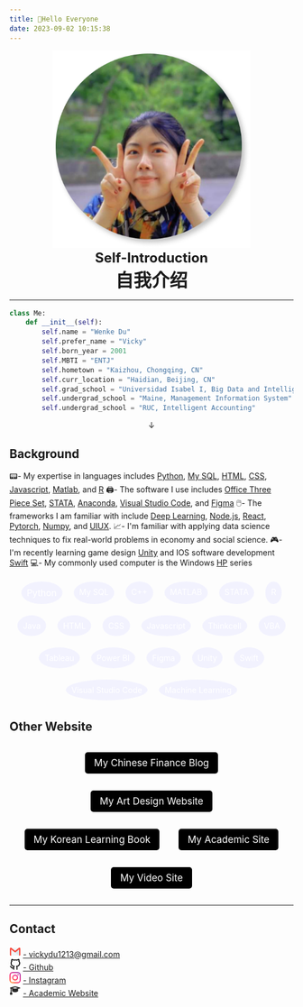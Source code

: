 ```yaml
---
title: 👋Hello Everyone
date: 2023-09-02 10:15:38
---
```

<style>
.shake-image:hover {
  animation: shake 2s; /* 增加动画持续时间 */
  animation-iteration-count: infinite;
}

@keyframes shake {
  0% { transform: translate(2px, 2px) rotate(0deg); }
  10% { transform: translate(-2px, -4px) rotate(-2deg); }
  20% { transform: translate(-4px, 0px) rotate(2deg); }
  30% { transform: translate(4px, 4px) rotate(0deg); }
  40% { transform: translate(2px, -2px) rotate(2deg); }
  50% { transform: translate(-2px, 4px) rotate(-2deg); }
  60% { transform: translate(-4px, 2px) rotate(0deg); }
  70% { transform: translate(4px, 2px) rotate(-2deg); }
  80% { transform: translate(-2px, -2px) rotate(2deg); }
  90% { transform: translate(2px, 4px) rotate(0deg); }
  100% { transform: translate(2px, -4px) rotate(-2deg); }
}
.button-container {
  text-align: center; /* Center aligns the contents */
}

.button {
  background-color: black;
  border: 1px solid transparent;
  text-align: center;
  border-radius: 5px;
  padding: 8px 15px;
  display: inline-block;
  font-size: 17px;
  color: white !important;
  text-decoration: none;
  margin: 15px; /* Increased margin */
}

.button:hover {
        background-color: rgba(0, 100, 200, 0.8);
        color: white;
    }

    .bubble-container {
        display: flex;
        flex-wrap: wrap;
        justify-content: center;
        gap: 10px;
    }
    .bubble {
        display: inline-block;
        padding: 10px;
        margin: 5px;
        border-radius: 50%;
        background-color: rgba(240, 240, 255, 0.8);
        color: white; /* Changed from black to white */
        text-decoration: none;
        font-size: 14px;
        transition: transform 0.3s;
    }
    .bubble:hover {
        transform: scale(1.2);
        animation: shake 1s;
    }
    /* You can add specific styles for each bubble to vary their sizes */
    #python {
        font-size: 16px; /* Larger font size for larger bubble */
    }
</style>
<script>
  document.querySelectorAll('.bubble').forEach(bubble => {
      bubble.addEventListener('mouseenter', () => {
          bubble.classList.add('shake');
      });
      bubble.addEventListener('mouseleave', () => {
          bubble.classList.remove('shake');
      });
  });
</script>

<div align=center>
  <img src="/picture/author.jpg" width = "350" height = "350" class="shake-image"/>  
  <br>
  <strong><font size=5>Self-Introduction</font></strong>
  <br>
  <strong><font size=6>自我介绍</font></strong>
</div>

***
```python
class Me:
    def __init__(self):
        self.name = "Wenke Du"
        self.prefer_name = "Vicky"
        self.born_year = 2001
        self.MBTI = "ENTJ"
        self.hometown = "Kaizhou, Chongqing, CN"
        self.curr_location = "Haidian, Beijing, CN"
        self.grad_school = "Universidad Isabel I, Big Data and Intelligence"
        self.undergrad_school = "Maine, Management Information System"
        self.undergrad_school = "RUC, Intelligent Accounting"
```
<p align="center">&#8595;</p>

## Background
📟- My expertise in languages includes [Python](https://www.w3schools.com/python/), [My SQL](https://www.mysql.com/), [HTML](https://www.w3schools.com/html/), [CSS](https://www.w3schools.com/Css/), [Javascript](https://www.w3schools.com/js/DEFAULT.asp), [Matlab](https://www.mathworks.com/products/matlab.html), and [R](https://www.rstudio.com/categories/rstudio-ide/)
🖨️- The software I use includes [Office Three Piece Set](https://www.office.com/), [STATA](https://www.stata.com/), [Anaconda](https://www.anaconda.com/), [Visual Studio Code](https://code.visualstudio.com/), and [Figma](https://www.figma.com/file/Tdf7OnEMmbOljZPTxINAOB/Social-Media-Ui-KIT?type=design&node-id=14804%3A4364&mode=design&t=q6iCQUZ0eeZdljTU-1)
🖱️- The frameworks I am familiar with include [Deep Learning](https://en.wikipedia.org/wiki/Deep_learning), [Node.js](https://nodejs.org/en), [React](https://react.dev/), [Pytorch](https://pytorch.org/), [Numpy](https://numpy.org/), and [UIUX](https://www.figma.com/file/Tdf7OnEMmbOljZPTxINAOB/Social-Media-Ui-KIT?type=design&node-id=14804%3A4364&mode=design&t=q6iCQUZ0eeZdljTU-1).
📈- I'm familiar with applying data science techniques to fix real-world problems in economy and social science.
🎮- I'm recently learning game design [Unity](https://unity.com/) and IOS software development [Swift](https://en.wikipedia.org/wiki/Swift_(programming_language))
💻- My commonly used computer is the Windows [HP](https://www.hp.com/ca-en/home.html) series


<!DOCTYPE html>
<html>
<head>
    <title>Interactive Bubbles</title>
    <link rel="stylesheet" type="text/css" href="style.css">
</head>
<body>
    <div class="bubble-container">
        <a href="/2023/09/11/Project/Economy/Automation-and-Cryptocurrency/Quantitative-Portfolio-Trading/index.html#python-section" class="bubble" id="python">Python</a>
        <a href="/2023/09/11/Project/Design/System-Design/index.html#my-sql-section" class="bubble" id="my-sql">My SQL</a>        
        <a href="/2023/09/11/Project/Economy/Automation-and-Cryptocurrency/Decentralized-Cryptocurrency-Exchange/index.html#c++-section" class="bubble" id="c++">C++</a>
        <a href="/2023/09/11/Project/Economy/Automation-and-Cryptocurrency/Derivative-Mathematical-Pricing/index.html#matlab-section" class="bubble" id="matlab">MATLAB</a>
        <a href="/2023/09/11/Project/Social-Science/General-Application/index.html#stata-section" class="bubble" id="stata">STATA</a>        
        <a href="/2023/09/11/Project/Social-Science/Machine-Learning/Text-Analysis/index.html#r-section" class="bubble" id="r">R</a>     
        <a href="/2023/09/11/Project/Design/System-Design/index.html#java-section" class="bubble" id="java">Java</a>
        <a href="/2023/09/11/Project/Design/Educational-Game/index.html#html-section" class="bubble" id="html">HTML</a>        
        <a href="/2023/09/11/Project/Design/Art-Design/index.html#css-section" class="bubble" id="css">CSS</a>
        <a href="/2023/09/11/Note/Web-Development/index.html#javascript-section" class="bubble" id="javascript">Javascript</a>
        <a href="/2023/09/11/Project/Economy/Business-Visualization/index.html#thinkcell-section" class="bubble" id="thinkcell">Thinkcell</a>        
        <a href="/2023/09/11/Project/Economy/Automation-and-Cryptocurrency/Quantitative-Portfolio-Trading/index.html#vba-section" class="bubble" id="vba">VBA</a>   
        <a href="/2023/09/11/Project/Economy/Business-Visualization/index.html#tableau-section" class="bubble" id="tableau">Tableau</a>
        <a href="/2023/09/11/Project/Economy/Business-Visualization/index.html#power-bi-section" class="bubble" id="power-bi">Power BI</a>        
        <a href="/2023/09/11/Project/Design/Educational-Game/index.html#figma-section" class="bubble" id="figma">Figma</a>
        <a href="/2023/09/11/Project/Design/Educational-Game/index.html#unity-section" class="bubble" id="unity">Unity</a>
        <a href="/2023/09/11/Interview/CS-Tutorial/index.html#swfit-section" class="bubble" id="swift">Swift</a>        
        <a href="/2023/09/11/Post/Young/index.html#visual-studio-code-section" class="bubble" id="visual-studio-code">Visual Studio Code</a>     
        <a href="/2023/09/11/Project/Social-Science/Machine-Learning/Music-Genre-Classification/index.html#machine-learning-section" class="bubble" id="machine-learning">Machine Learning</a>
    </div>
    <script src="script.js"></script>
</body>
</html>

## Other Website


<div class="button-container">
  <a href="https://vicky-post-site.vercel.app/" class="button">My Chinese Finance Blog</a>
  <a href="https://jekyll-typing-artist.vercel.app/" class="button">My Art Design Website</a>
  <a href="https://korean-book.netlify.app" class="button">My Korean Learning Book</a>
  <a href="https://viiiikedy-academy.vercel.app/" class="button">My Academic Site</a>
  <a href="https://vicky-youtube-video.netlify.app" class="button">My Video Site</a>
</div>

***
## Contact

<html>
    <head>
        <title>Contact</title>
    </head>
    <body>
        <img src="/picture/mail.png" width = "20" height = "20"/>
        <a href="mailto:vickydu1213@gmail.com">- vickydu1213@gmail.com</a>
        <br />
        <img src="/picture/github.png" width = "20" height = "20"/>
        <a href="https://github.com/Viiiikedy">- Github</a>
        <br />
        <img src="/picture/ins.png" width = "20" height = "20"/>
        <a href="https://www.instagram.com/viii.iiicky/">- Instagram</a>
         <br />
        <img src="/picture/bachelor-cap.png" width = "20" height = "20"/>
        <a href="https://viiiikedy-academy.vercel.app/">- Academic Website</a>
    </body>
</html>
